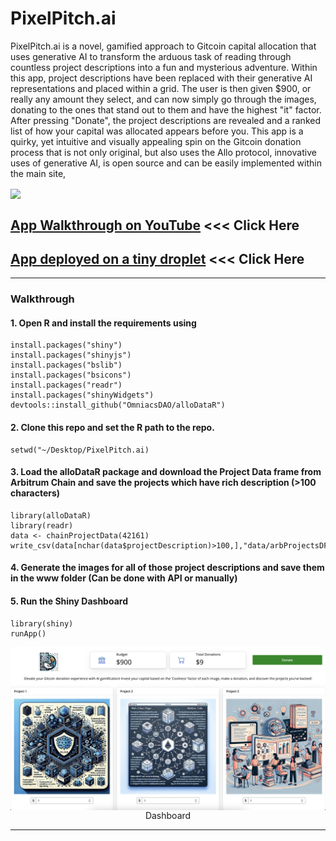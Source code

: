 # PixelPitch.ai

PixelPitch.ai is a novel, gamified approach to Gitcoin capital allocation that uses generative AI to transform the arduous task of reading through countless project descriptions into a fun and mysterious adventure. Within this app, project descriptions have been replaced with their generative AI representations and placed within a grid. The user is then given $900, or really any amount they select, and can now simply go through the images, donating to the ones that stand out to them and have the highest "it" factor.  After pressing "Donate", the project descriptions are revealed and a ranked list of how your capital was allocated appears before you. This app is a quirky, yet intuitive and visually appealing spin on the Gitcoin donation process that is not only original, but also uses the Allo protocol, innovative uses of generative AI, is open source and can be easily implemented within the main site,

<img src="www/pitchai2.gif" align="center"/>


## [App Walkthrough on YouTube](https://www.youtube.com/watch?v=hS9c5) <<< Click Here

## [App deployed on a tiny droplet](http://143.198.107.189:7519) <<< Click Here

<hr>

### Walkthrough

#### 1. Open R and install the requirements using

```
install.packages("shiny")
install.packages("shinyjs")
install.packages("bslib")
install.packages("bsicons")
install.packages("readr")
install.packages("shinyWidgets")
devtools::install_github("OmniacsDAO/alloDataR")
```
#### 2. Clone this repo and set the R path to the repo.

```
setwd("~/Desktop/PixelPitch.ai)
```

#### 3. Load the alloDataR package and download the Project Data frame from Arbitrum Chain and save the projects which have rich description (>100 characters)

```
library(alloDataR)
library(readr)
data <- chainProjectData(42161)
write_csv(data[nchar(data$projectDescription)>100,],"data/arbProjectsDFg100.csv")
```

#### 4. Generate the images for all of those project descriptions and save them in the www folder (Can be done with API or manually)


#### 5. Run the Shiny Dashboard

```
library(shiny)
runApp()
```

<img src="www/appEx.jpg" align="center"/>
<div align="center">Dashboard</div>

<hr>